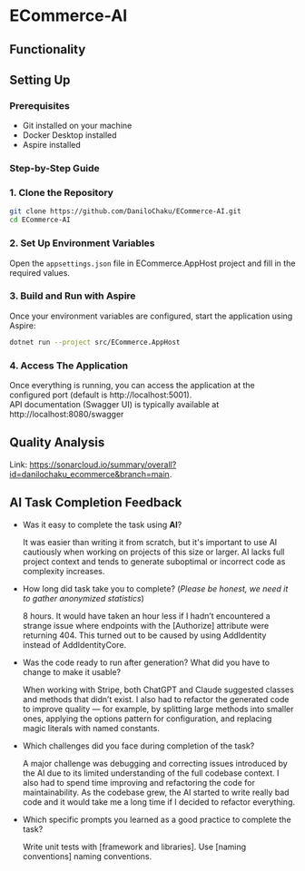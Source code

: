 # ECommerce-AI

## Functionality

## Setting Up 

### Prerequisites

- Git installed on your machine
- Docker Desktop installed
- Aspire installed

### Step-by-Step Guide

### 1. Clone the Repository

```bash
git clone https://github.com/DaniloChaku/ECommerce-AI.git
cd ECommerce-AI
```

### 2. Set Up Environment Variables

Open the `appsettings.json` file in ECommerce.AppHost project and fill in the required values.

### 3. Build and Run with Aspire

Once your environment variables are configured, start the application using Aspire:

```bash
dotnet run --project src/ECommerce.AppHost
```

### 4. Access The Application

Once everything is running, you can access the application at the configured port (default is http://localhost:5001).  
API documentation (Swagger UI) is typically available at http://localhost:8080/swagger

## Quality Analysis
Link: https://sonarcloud.io/summary/overall?id=danilochaku_ecommerce&branch=main.

## AI Task Completion Feedback
- Was it easy to complete the task using **AI**?
  
  It was easier than writing it from scratch, but it's important to use AI cautiously when working on projects of this size or larger. AI lacks full project context and tends to generate suboptimal or incorrect code as complexity increases. 

- How long did task take you to complete? (*Please be honest, we need it to gather anonymized statistics*)
  
  8 hours. It would have taken an hour less if I hadn’t encountered a strange issue where endpoints with the [Authorize] attribute were returning 404. This turned out to be caused by using AddIdentity instead of AddIdentityCore.

- Was the code ready to run after generation? What did you have to change to make it usable?
  
  When working with Stripe, both ChatGPT and Claude suggested classes and methods that didn’t exist. I also had to refactor the generated code to improve quality — for example, by splitting large methods into smaller ones, applying the options pattern for configuration, and replacing magic literals with named constants.

- Which challenges did you face during completion of the task?
  
  A major challenge was debugging and correcting issues introduced by the AI due to its limited understanding of the full codebase context. I also had to spend time improving and refactoring the code for maintainability. As the codebase grew, the AI started to write really bad code and it would take me a long time if I decided to refactor everything.
  
- Which specific prompts you learned as a good practice to complete the task?
  
  Write unit tests with [framework and libraries]. Use [naming conventions] naming conventions.
